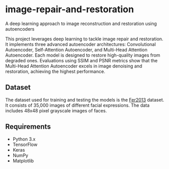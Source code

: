 # image-repair-and-restoration
A deep learning approach to image reconstruction and restoration using autoencoders

This project leverages deep learning to tackle image repair and restoration. It implements three advanced autoencoder architectures: Convolutional Autoencoder, Self-Attention Autoencoder, and Multi-Head Attention Autoencoder. Each model is designed to restore high-quality images from degraded ones. Evaluations using SSIM and PSNR metrics show that the Multi-Head Attention Autoencoder excels in image denoising and restoration, achieving the highest performance.


## Dataset

The dataset used for training and testing the models is the [Fer2013](https://www.kaggle.com/datasets/msambare/fer2013) dataset.
It consists of 35,000 images of different facial expressions. The data includes 48x48 pixel grayscale images of faces. 


## Requirements

- Python 3.x
- TensorFlow
- Keras
- NumPy
- Matplotlib
